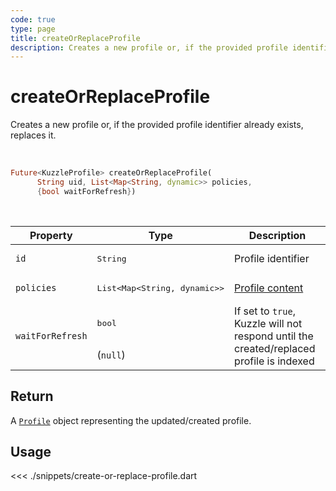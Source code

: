 ```yaml
---
code: true
type: page
title: createOrReplaceProfile
description: Creates a new profile or, if the provided profile identifier already exists, replaces it.
---
```


# createOrReplaceProfile

Creates a new profile or, if the provided profile identifier already exists, replaces it.

<br />

```dart
Future<KuzzleProfile> createOrReplaceProfile(
      String uid, List<Map<String, dynamic>> policies,
      {bool waitForRefresh})
```

<br />
 
| Property | Type | Description |
| --- | --- | --- |
| `id` | <pre>String</pre> | Profile identifier |
| `policies` | <pre>List<Map<String, dynamic>></pre> | [Profile content](/core/2/guides/essentials/security#defining-profiles) |
| `waitForRefresh` | <pre>bool</pre><br />(`null`) | If set to `true`, Kuzzle will not respond until the created/replaced profile is indexed |

## Return

A [`Profile`](/sdk/dart/2/core-classes/profile/introduction) object representing the updated/created profile.

## Usage

<<< ./snippets/create-or-replace-profile.dart
